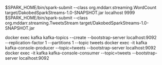$SPARK_HOME/bin/spark-submit --class org.mddarr.streaming.WordCount target/DakobedSparkStreams-1.0-SNAPSHOT.jar localhost 9999
$SPARK_HOME/bin/spark-submit --class org.mddarr.streaming.TweetsStream target/DakobedSparkStreams-1.0-SNAPSHOT.jar 

docker exec kafka kafka-topics --create --bootstrap-server localhost:9092 --replication-factor 1 --partitions 1 --topic tweets
docker exec -it kafka kafka-console-producer --topic=tweets --bootstrap-server localhost:9092
docker exec -it kafka kafka-console-consumer --topic=tweets --bootstrap-server localhost:9092